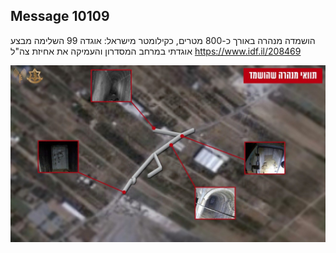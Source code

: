 ## Message 10109

הושמדה מנהרה באורך כ-800 מטרים, כקילומטר מישראל:
אוגדה 99 השלימה מבצע אוגדתי במרחב המסדרון והעמיקה את אחיזת צה"ל
https://www.idf.il/208469

![Photo](./10109/10109_photo.jpg)
